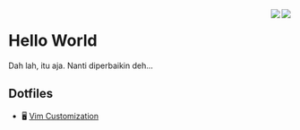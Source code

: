 <img align="right" src="https://github-readme-stats.vercel.app/api?username=skymunn&title_color=333&text_color=777&show_icons=true&icon_color=333">
<img align="right"src="https://github-readme-stats.vercel.app/api/top-langs?username=skymunn&title_color=333&text_color=777&layout=compact&exclude_repo=ta_krisna">

# Hello World

Dah lah, itu aja. Nanti diperbaikin deh...

## Dotfiles
* 🖥 [Vim Customization](https://github.com/skymunn/.vimrc)
